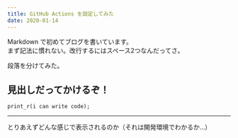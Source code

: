 ```yaml
---
title: GitHub Actions を設定してみた 
date: 2020-01-14
---
```


Markdown で初めてブログを書いています。  
まず記法に慣れない。改行するにはスペース2つなんだってさ。

段落を分けてみた。

## 見出しだってかけるぞ！

`print_r(i can write code);`

---

とりあえずどんな感じで表示されるのか（それは開発環境でわかるか…）